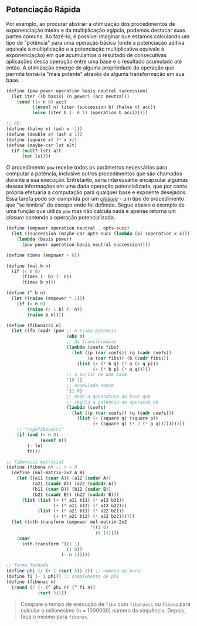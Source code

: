 ## Potenciação Rápida

Por exemplo, ao procurar abstrair a otimização dos procedimentos de exponenciação inteira e da multiplicação egípcia, podemos destacar suas partes comuns.
Ao fazê-lo, é possível imaginar que estamos calculando um tipo de "potência" para uma operação básica (onde a potenciação aditiva equivale à multiplicação e a potenciação multiplicativa equivale à exponenciação) em que acumulamos o resultado de consecutivas aplicações dessa operação entre uma base e o resultado acumulado até então.
A otimização emerge de alguma propriedade da operação que permite torná-la "mais potente" através de alguma transformação em sua base.

```scheme
(define (pow power operation basis neutral succession)
  (let iter ((b basis) (n power) (acc neutral))
    (cond ((= n 0) acc)
          ((even? n) (iter (succession b) (halve n) acc))
          (else (iter b (- n 1) (operation b acc))))))
```

```scheme
;; PS:
(define (halve x) (ash x -1))
(define (double x) (ash x 1))
(define (square x) (* x x))
(define (maybe-car lst alt)
  (if (null? lst) alt
      (car lst)))
```

O procedimento `pow` recebe todos os parâmetros necessários para computar a potência, inclusive outros procedimentos que são chamados durante a sua execução.
Entretanto, seria interessante encapsular algumas dessas informações em uma dada operação potencializada, que por conta própria efetuaria a computação para qualquer base e expoente desejados.
Essa tarefa pode ser cumprida por um [*closure*](https://en.wikipedia.org/wiki/Closure_(computer_programming)) - um tipo de procedimento que "se lembra" do escopo onde foi definido.
Segue abaixo o exemplo de uma função que utiliza `pow` mas não calcula nada e apenas retorna um *closure* contendo a operação potencializada.

```scheme
(define (empower operation neutral . opts-succ)
  (let ((succession (maybe-car opts-succ (lambda (x) (operation x x)))))
    (lambda (basis power)
      (pow power operation basis neutral succession))))
```

```scheme
(define times (empower + 0))

(define (mul b n)
  (if (< n 0)
      (times (- b) (- n))
      (times b n)))

(define (^ b n)
  (let ((raise (empower * 1)))
    (if (< n 0)
        (raise (/ 1 b) (- n))
        (raise b n))))

(define (fibonacci n)
  (let ((fn (cadr (pow ;; n-esima potencia
                       (abs n)
                       ;; da transformacao
                       (lambda (coefs fibs)
                         (let ((p (car coefs)) (q (cadr coefs))
                               (a (car fibs)) (b (cadr fibs)))
                           (list (+ (* b q) (* a (+ q p)))
                                 (+ (* b p) (* a q)))))
                       ;; a partir de uma base
                       '(0 1)
                       ;; acumulada sobre
                       '(1 0)
                       ;; onde a quadratura da base que
                       ;; regula a potencia da operacao eh
                       (lambda (coefs)
                         (let ((p (car coefs)) (q (cadr coefs)))
                           (list (+ (square q) (square p))
                                 (+ (square q) (* 2 (* p q))))))))))
    ;; "negafibonacci"
    (if (and (< n 0)
             (even? n))
        (- fn)
        fn)))

;; fibonacci matricial
(define (fibona n) ;; n > 0
  (define (mul-matrix-2x2 A B)
    (let ((a11 (caar A)) (a12 (cadar A))
          (a21 (caadr A)) (a22 (cadadr A))
          (b11 (caar B)) (b12 (cadar B))
          (b21 (caadr B)) (b22 (cadadr B)))
      (list (list (+ (* a11 b11) (* a12 b21))
                  (+ (* a11 b12) (* a12 b22)))
            (list (+ (* a21 b11) (* a22 b21))
                  (+ (* a21 b12) (* a22 b22))))))
  (let ((nth-transform (empower mul-matrix-2x2
                                '((1 0)
                                  (0 1)))))
    (caar
      (nth-transform '((1 1)
                       (1 0))
                     (- n 1)))))

;; forma fechada
(define phi (/ (+ 1 (sqrt 5)) 2)) ;; numero de ouro
(define fi (- 1 phi)) ;; complemento de phi
(define (fibonac n)
  (round (/ (- (^ phi n) (^ fi n))
            (sqrt 5))))
```

> Compare o tempo de execução de `fibo` com `fibonacci` ou `fibona` para calcular o milionésimo (n = 1000000) número da sequência.
> Depois, faça o mesmo para `fibonac`.
